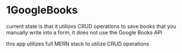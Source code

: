 # 1GoogleBooks

current state is that it utilizes CRUD operations to save books that you manually write into a form, it does not use the Google Books API

this app utilizes full MERN stack to utilize CRUD operations